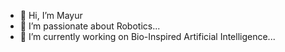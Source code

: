 - 👋 Hi, I’m Mayur
- 👀 I’m passionate about Robotics...
- 🌱 I’m currently working on Bio-Inspired Artificial Intelligence...
<!---
MayurHulke/MayurHulke is a ✨ special ✨ repository because its `README.md` (this file) appears on your GitHub profile.
You can click the Preview link to take a look at your changes.
--->
